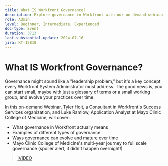 ```yaml
---
title: What IS Workfront Governance? 
description: Explore governance in Workfront with our on-demand webinar. Learn from Mayo Clinic College of Medicine and Workfront experts about starting small, evolving practices, and their journey to comprehensive governance.
role: Admin
level: Beginner, Intermediate, Experienced
doc-type: Event
duration: 3713
last-substantial-update: 2024-07-16
jira: KT-15810
---
```


# What IS Workfront Governance?

Governance might sound like a "leadership problem," but it's a key concept every Workfront System Administrator must address. The good news is, you can start small, maybe with just a glossary of terms or a small working group, and evolve your practices over time.

In this on-demand Webinar, Tyler Holt, a Consultant in Workfront's Success Services organization, and Luke Ramlow, Application Analyst at Mayo Clinic College of Medicine, will cover:
* What governance in Workfront actually means
* Examples of different types of governance
* Ways governance can evolve and mature over time
* Mayo Clinic College of Medicine's multi-year journey to full scale governance (spoiler alert, it didn't happen overnight!)

>[!VIDEO](https://video.tv.adobe.com/v/3431003/?learn=on)
